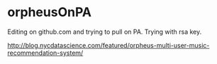 # orpheusOnPA
Editing on github.com and trying to pull on PA. 
Trying with rsa key. 

http://blog.nycdatascience.com/featured/orpheus-multi-user-music-recommendation-system/
